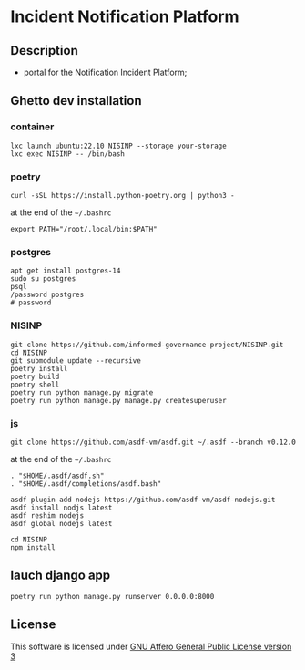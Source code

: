 # Incident Notification Platform


## Description

- portal for the Notification Incident Platform;

## Ghetto dev installation

### container
```
lxc launch ubuntu:22.10 NISINP --storage your-storage
lxc exec NISINP -- /bin/bash 
```

### poetry

```
curl -sSL https://install.python-poetry.org | python3 -
```

at the end of the `~/.bashrc`
```
export PATH="/root/.local/bin:$PATH"
```

### postgres
```
apt get install postgres-14
sudo su postgres
psql
/password postgres 
# password
```

### NISINP
```
git clone https://github.com/informed-governance-project/NISINP.git
cd NISINP
git submodule update --recursive
poetry install
poetry build
poetry shell
poetry run python manage.py migrate
poetry run python manage.py manage.py createsuperuser
```

### js
```
git clone https://github.com/asdf-vm/asdf.git ~/.asdf --branch v0.12.0
```

at the end of the `~/.bashrc`
```
. "$HOME/.asdf/asdf.sh"
. "$HOME/.asdf/completions/asdf.bash"
```

```
asdf plugin add nodejs https://github.com/asdf-vm/asdf-nodejs.git
asdf install nodjs latest
asdf reshim nodejs
asdf global nodejs latest
```

```
cd NISINP
npm install
```

## lauch django app
```
poetry run python manage.py runserver 0.0.0.0:8000
```

## License

This software is licensed under
[GNU Affero General Public License version 3](https://www.gnu.org/licenses/agpl-3.0.html)

